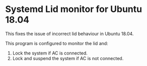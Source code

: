 # Systemd Lid monitor for Ubuntu 18.04

This fixes the issue of incorrect lid behaviour in Ubuntu 18.04.

This program is configured to monitor the lid and:
1) Lock the system if AC is connected.
2) Lock and suspend the system if AC is not connected.
